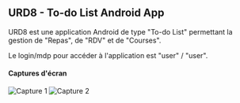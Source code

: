 ## URD8 - To-do List Android App

URD8 est une application Android de type "To-do List" permettant la gestion de "Repas",  de "RDV" et de "Courses".

Le login/mdp pour accéder à l'application est "user" / "user".

#### Captures d'écran

![Capture 1](http://image.noelshack.com/fichiers/2015/17/1429558878-x1.png)
![Capture 2](http://image.noelshack.com/fichiers/2015/17/1429559158-x2.png)
